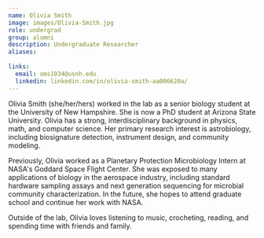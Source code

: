 ```yaml
---
name: Olivia Smith
image: images/Olivia-Smith.jpg
role: undergrad
group: alumni
description: Undergraduate Researcher
aliases: 
  
links:
  email: oms1034@usnh.edu
  linkedin: linkedin.com/in/olivia-smith-aa006620a/
---
```


Olivia Smith (she/her/hers) worked in the lab as a senior biology student at the University of New Hampshire. She is now a PhD student at Arizona State University. Olivia has a strong, interdisciplinary background in physics, math, and computer science. Her primary research interest is astrobiology, including biosignature detection, instrument design, and community modeling.

Previously, Olivia worked as a Planetary Protection Microbiology Intern at NASA's Goddard Space Flight Center. She was exposed to many applications of biology in the aerospace industry, including standard hardware sampling assays and next generation sequencing for microbial community characterization. In the future, she hopes to attend graduate school and continue her work with NASA. 

Outside of the lab, Olivia loves listening to music, crocheting, reading, and spending time with friends and family. 
